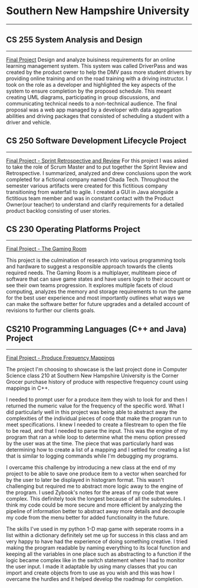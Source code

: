 # Southern New Hampshire University  
---  
## CS 255 System Analysis and Design
--- 
[Final Project](https://github.com/uturuncuayaku/SNHU-Portfolio/tree/main/DriverPass%20System%20Design)
Design and analyze buisiness requirements for an online learning management system. This system was called DriverPass and was created by the product owner to help the DMV pass more student drivers by providing online training and on the road training with a driving instructor. I took on the role as a developer and highlighted the key aspects of the system to ensure completion by the proposed schedule. This meant creating UML diagrams, participating in group discussions, and communicating technical needs to a non-technical audience. The final proposal was a web app managed by a developer with data aggregation abilities and driving packages that consisted of scheduling a student with a driver and vehicle. 

## CS 250 Software Development Lifecycle Project 
--- 

[Final Project - Sprint Retrospective and Review](https://github.com/uturuncuayaku/SNHU-Portfolio/tree/main/Sprint%20Retrospective%20and%20Review)
For this project I was asked to take the role of Scrum Master and to put together the Sprint Review and Retrospective. I summarized, analyzed and drew conclusions upon the work completed for a fictional company named Chada Tech. Throughout the semester various artifacts were created for this fictitious company transitioning from waterfall to agile. I created a GUI in Java alongside a fictitious team member and was in constant contact with the Product Owner(our teacher) to understand and clarify requirements for a detailed product backlog consisting of user stories. 

## CS 230 Operating Platforms Project 
--- 

[Final Project - The Gaming Room ](https://github.com/uturuncuayaku/snhu-portfolio/tree/main/The%20Gaming%20Room)  


This project is the culmination of research into various programming tools and hardware to suggest a responsible approach towards the clients required needs. The Gaming Room is a multiplayer, multiteam piece of software that can save game states and have users login to their account or see their own teams progression. It explores multiple facets of cloud computing, analyzes the memory and storage requirements to run the game for the best user experience and most importantly outlines what ways we can make the software better for future upgrades and a detailed account of revisions to further our clients goals.

## CS210 Programming Languages (C++ and Java) Project
--- 

[Final Project - Produce Frequency Mappings](https://github.com/uturuncuayaku/snhu-portfolio/tree/main/Corner-Grocer-Produce)  


  The project I'm choosing to showcase is the last project done in Computer Science class 210 at Southern New Hampshire University is the Corner Grocer purchase history of produce with respective frequency count using mappings in C++. 
  
  I needed to prompt user for a produce item they wish to look for and then I returned the numeric value for the frequency of the specific word. What I did particularly well in this project was being able to abstract away the complexities of the individual pieces of code that make the program run to meet specifications. I knew I needed to create a filestream to open the file to be read, and that I needed to parse the input. This was the engine of my program that ran a while loop to determine what the menu option pressed by the user was at the time. The piece that was particularly hard was determining how to create a list of a mapping and I settled for creating a list that is similar to logging commands while I'm debugging my programs. 
   
   I overcame this challenge by introducing a new class at the end of my project to be able to save one produce item to a vector when searched for by the user to later be displayed in histogram format. This wasn't challenging but required me to abstract more logic away to the engine of the program. I used Zybook's notes for the areas of my code that were complex. This definitely took the longest because of all the submodules. I think my code could be more secure and more efficient by analyzing the pipeline of information better to abstract away more details and decouple my code from the menu better for added functionality in the future.
   
   The skills I've used in my python 1-D map game with seperate rooms in a list within a dictionary definitely set me up for success in this class and am very happy to have had the experience of doing something creative. I tried making the program readable by naming everything to its local function and keeping all the variables in one place such as abstracting to a function if the logic became complex like in the switch statement where I had to monitor the user input. I made it adaptable by using many classes that you can import and create objects from to use as you wish and this was how I overcame the hurdles and it helped develop the roadmap for completion.
